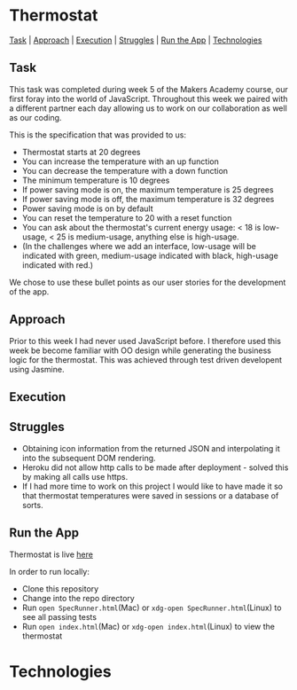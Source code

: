 # Thermostat

[Task](#task) | [Approach](#approach) | [Execution](#execution) | [Struggles](#struggles) | [Run the App](#demo) | [Technologies](#technologies)


## <a name="task">Task</a>

This task was completed during week 5 of the Makers Academy course, our first foray into the world of JavaScript. Throughout this week we paired with a different partner each day allowing us to work on our collaboration as well as our coding.

This is the specification that was provided to us:

* Thermostat starts at 20 degrees
* You can increase the temperature with an up function
* You can decrease the temperature with a down function
* The minimum temperature is 10 degrees
* If power saving mode is on, the maximum temperature is 25 degrees
* If power saving mode is off, the maximum temperature is 32 degrees
* Power saving mode is on by default
* You can reset the temperature to 20 with a reset function
* You can ask about the thermostat's current energy usage: < 18 is low-usage, < 25 is medium-usage, anything else is high-usage.
* (In the challenges where we add an interface, low-usage will be indicated with green, medium-usage indicated with black, high-usage indicated with red.)

We chose to use these bullet points as our user stories for the development of the app.

## <a name="approach">Approach</a>

Prior to this week I had never used JavaScript before. I therefore used this week be become familiar with OO design while generating the business logic for the thermostat. This was achieved through test driven developent using Jasmine.

## <a name="execution">Execution</a>


## <a name="struggles">Struggles</a>

* Obtaining icon information from the returned JSON and interpolating it into the subsequent DOM rendering.
* Heroku did not allow http calls to be made after deployment - solved this by making all calls use https.
* If I had more time to work on this project I would like to have made it so that thermostat temperatures were saved in sessions or a database of sorts.

## <a name="demo">Run the App</a>

Thermostat is live [here](https://thermostat-final.herokuapp.com/index.html)

In order to run locally:

* Clone this repository
* Change into the repo directory
* Run `open SpecRunner.html`(Mac) or `xdg-open SpecRunner.html`(Linux) to see all passing tests
* Run `open index.html`(Mac) or `xdg-open index.html`(Linux) to view the thermostat

# <a name="technologies">Technologies</a>
